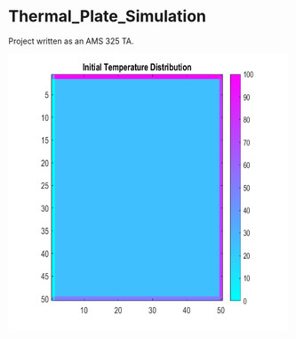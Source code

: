 # Thermal_Plate_Simulation
Project written as an AMS 325 TA.

<img src = "https://github.com/0xuana/Thermal_Plate_Simulation/blob/main/initial_temperature.png" height = 500px style="block" />
